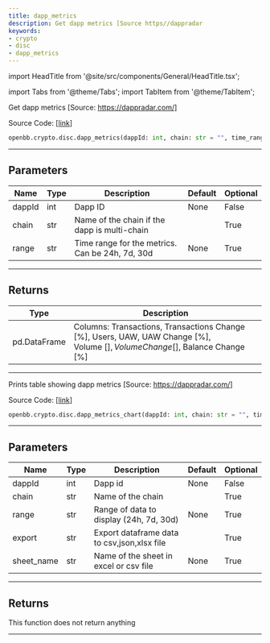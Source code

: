 ```yaml
---
title: dapp_metrics
description: Get dapp metrics [Source https//dappradar
keywords:
- crypto
- disc
- dapp_metrics
---
```


import HeadTitle from '@site/src/components/General/HeadTitle.tsx';

<HeadTitle title="crypto.disc.dapp_metrics - Reference | OpenBB SDK Docs" />

import Tabs from '@theme/Tabs';
import TabItem from '@theme/TabItem';

<Tabs>
<TabItem value="model" label="Model" default>

Get dapp metrics [Source: https://dappradar.com/]

Source Code: [[link](https://github.com/OpenBB-finance/OpenBBTerminal/tree/main/openbb_terminal/cryptocurrency/discovery/dappradar_model.py#L281)]

```python wordwrap
openbb.crypto.disc.dapp_metrics(dappId: int, chain: str = "", time_range: str = "")
```

---

## Parameters

| Name | Type | Description | Default | Optional |
| ---- | ---- | ----------- | ------- | -------- |
| dappId | int | Dapp ID | None | False |
| chain | str | Name of the chain if the dapp is multi-chain |  | True |
| range | str | Time range for the metrics. Can be 24h, 7d, 30d | None | True |


---

## Returns

| Type | Description |
| ---- | ----------- |
| pd.DataFrame | Columns: Transactions, Transactions Change [%], Users, UAW, UAW Change [%],<br/>Volume [$], Volume Change [%], Balance [$], Balance Change [%] |
---



</TabItem>
<TabItem value="view" label="Chart">

Prints table showing dapp metrics [Source: https://dappradar.com/]

Source Code: [[link](https://github.com/OpenBB-finance/OpenBBTerminal/tree/main/openbb_terminal/cryptocurrency/discovery/dappradar_view.py#L230)]

```python wordwrap
openbb.crypto.disc.dapp_metrics_chart(dappId: int, chain: str = "", time_range: str = "", export: str = "", sheet_name: Optional[str] = None)
```

---

## Parameters

| Name | Type | Description | Default | Optional |
| ---- | ---- | ----------- | ------- | -------- |
| dappId | int | Dapp id | None | False |
| chain | str | Name of the chain |  | True |
| range | str | Range of data to display (24h, 7d, 30d) | None | True |
| export | str | Export dataframe data to csv,json,xlsx file |  | True |
| sheet_name | str | Name of the sheet in excel or csv file | None | True |


---

## Returns

This function does not return anything

---



</TabItem>
</Tabs>